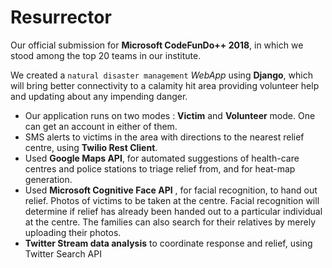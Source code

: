 # Resurrector
Our official submission for **Microsoft CodeFunDo++ 2018**, in which we stood among the top 20 teams in our institute.

We created a `natural disaster management` *WebApp* using **Django**, which will bring better connectivity to a calamity hit area providing volunteer help and updating about any impending danger.

- Our application runs on two modes : **Victim** and **Volunteer** mode. One can get an account in either of them.
- SMS alerts to victims in the area with directions to the nearest relief centre, using **Twilio Rest Client**.
- Used **Google Maps API**, for automated suggestions of health-care centres and police stations to triage relief from, and for heat-map generation.
- Used **Microsoft Cognitive Face API** , for facial recognition, to hand out relief. Photos of victims to be taken at the centre. Facial recognition will determine if relief has already been handed out to a particular individual at the centre. The families can also search for their relatives by merely uploading their photos.
- **Twitter Stream data analysis** to coordinate response and relief, using Twitter Search API
